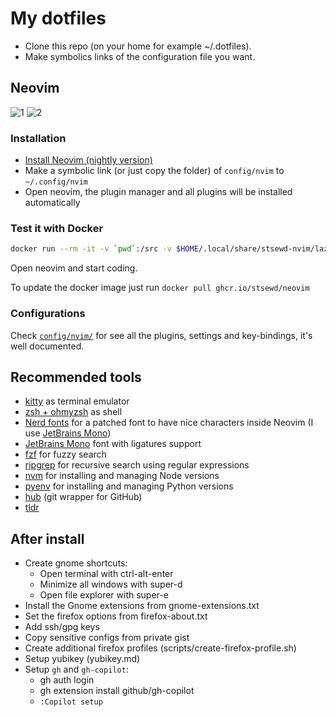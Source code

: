 # My dotfiles

- Clone this repo (on your home for example ~/.dotfiles).
- Make symbolics links of the configuration file you want.

## Neovim

![1](https://user-images.githubusercontent.com/4975310/236525846-bd3bd8f4-55f3-4be2-8d59-0be68da2a6c3.png)
![2](https://user-images.githubusercontent.com/4975310/236525835-89f2e10c-cf3e-4018-ac5f-b3253e7765e2.png)

### Installation

- [Install Neovim (nightly version)](https://github.com/neovim/neovim/wiki/Installing-Neovim)
- Make a symbolic link (or just copy the folder) of `config/nvim` to `~/.config/nvim`
- Open neovim, the plugin manager and all plugins will be installed automatically

### Test it with Docker

```bash
docker run --rm -it -v `pwd`:/src -v $HOME/.local/share/stsewd-nvim/lazy:/root/.local/share/nvim/lazy ghcr.io/stsewd/neovim
```

Open neovim and start coding.

To update the docker image just run `docker pull ghcr.io/stsewd/neovim`

### Configurations

Check [`config/nvim/`](config/nvim/) for see all the plugins, settings and key-bindings, it's well documented.

## Recommended tools

- [kitty](https://sw.kovidgoyal.net/kitty/) as terminal emulator
- [zsh + ohmyzsh](https://github.com/ohmyzsh/ohmyzsh) as shell
- [Nerd fonts](https://github.com/ryanoasis/nerd-fonts) for a patched font to have nice characters inside Neovim
  (I use [JetBrains Mono](https://github.com/ryanoasis/nerd-fonts/blob/master/patched-fonts/JetBrainsMono/Ligatures/Regular/JetBrainsMonoNerdFontMono-Regular.ttf))
- [JetBrains Mono](https://www.jetbrains.com/lp/mono/) font with ligatures support
- [fzf](https://github.com/junegunn/fzf) for fuzzy search
- [ripgrep](https://github.com/BurntSushi/ripgrep) for recursive search using regular expressions
- [nvm](https://github.com/nvm-sh/nvm) for installing and managing Node versions
- [pyenv](https://github.com/pyenv/pyenv-installer) for installing and managing Python versions
- [hub](https://hub.github.com/) (git wrapper for GitHub)
- [tldr](https://github.com/dbrgn/tealdeer#installing)

## After install

- Create gnome shortcuts:
  - Open terminal with ctrl-alt-enter
  - Minimize all windows with super-d
  - Open file explorer with super-e
- Install the Gnome extensions from gnome-extensions.txt
- Set the firefox options from firefox-about.txt
- Add ssh/gpg keys
- Copy sensitive configs from private gist
- Create additional firefox profiles (scripts/create-firefox-profile.sh)
- Setup yubikey (yubikey.md)
- Setup `gh` and `gh-copilot`:
  - gh auth login
  - gh extension install github/gh-copilot
  - `:Copilot setup`

